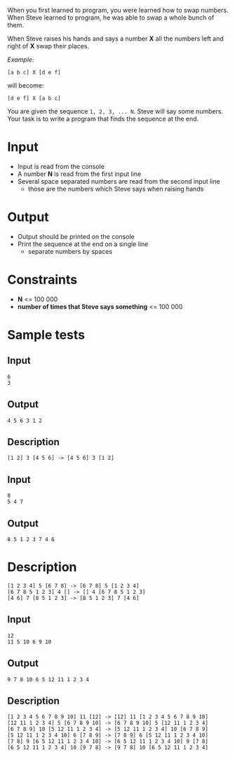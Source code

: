 When you first learned to program, you were learned how to swap numbers. When Steve learned to program, he was able to swap a whole bunch of them.

When Steve raises his hands and says a number **X** all the numbers left and right of **X** swap their places.

_Example:_

```
[a b c] X [d e f]
```

will become:

```
[d e f] X [a b c]
```

You are given the sequence `1, 2, 3, ... N`. Steve will say some numbers. Your task is to write a program that finds the sequence at the end.

# Input
- Input is read from the console
- A number **N** is read from the first input line
- Several space separated numbers are read from the second input line
  - those are the numbers which Steve says when raising hands

# Output
- Output should be printed on the console
- Print the sequence at the end on a single line
  - separate numbers by spaces

# Constraints
- **N** <= 100 000
- **number of times that Steve says something** <= 100 000

# Sample tests

## Input

```
6
3
```

## Output

```
4 5 6 3 1 2
```

## Description

```
[1 2] 3 [4 5 6] -> [4 5 6] 3 [1 2]
```

## Input

```
8
5 4 7
```

## Output

```
8 5 1 2 3 7 4 6
```

# Description
```
[1 2 3 4] 5 [6 7 8] -> [6 7 8] 5 [1 2 3 4]
[6 7 8 5 1 2 3] 4 [] -> [] 4 [6 7 8 5 1 2 3]
[4 6] 7 [8 5 1 2 3] -> [8 5 1 2 3] 7 [4 6]
```

## Input

```
12
11 5 10 6 9 10
```

## Output

```
9 7 8 10 6 5 12 11 1 2 3 4
```

## Description
```
[1 2 3 4 5 6 7 8 9 10] 11 [12] -> [12] 11 [1 2 3 4 5 6 7 8 9 10]
[12 11 1 2 3 4] 5 [6 7 8 9 10] -> [6 7 8 9 10] 5 [12 11 1 2 3 4]
[6 7 8 9] 10 [5 12 11 1 2 3 4] -> [5 12 11 1 2 3 4] 10 [6 7 8 9]
[5 12 11 1 2 3 4 10] 6 [7 8 9] -> [7 8 9] 6 [5 12 11 1 2 3 4 10]
[7 8] 9 [6 5 12 11 1 2 3 4 10] -> [6 5 12 11 1 2 3 4 10] 9 [7 8]
[6 5 12 11 1 2 3 4] 10 [9 7 8] -> [9 7 8] 10 [6 5 12 11 1 2 3 4]
```